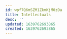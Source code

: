 ```yaml
---
id: wpf7Q6mSZM1ZkmKjM0zDa
title: Intellectuals
desc: ''
updated: 1639762693865
created: 1639762693865
---
```


